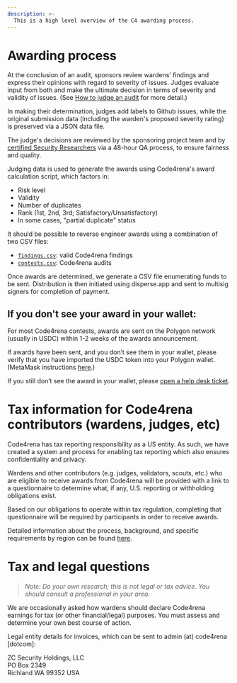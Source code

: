 ```yaml
---
description: >-
  This is a high level overview of the C4 awarding process. 
---
```


# Awarding process

At the conclusion of an audit, sponsors review wardens’ findings and express their opinions with regard to severity of issues. Judges evaluate input from both and make the ultimate decision in terms of severity and validity of issues. (See [How to judge an audit](https://docs.code4rena.com/roles/judges/how-to-judge-a-contest.md) for more detail.)

In making their determination, judges add labels to Github issues, while the original submission data (including the warden's proposed severity rating) is preserved via a JSON data file. 

The judge's decisions are reviewed by the sponsoring project team and by [certified Security Researchers](https://docs.code4rena.com/roles/certified-contributors/sr-backstage-wardens) via a 48-hour QA process, to ensure fairness and quality. 

Judging data is used to generate the awards using Code4rena's award calculation script, which factors in:

- Risk level
- Validity
- Number of duplicates
- Rank (1st, 2nd, 3rd; Satisfactory/Unsatisfactory)
- In some cases, "partial duplicate" status

 It should be possible to reverse engineer awards using a combination of two CSV files:
 
 - [`findings.csv`](https://code4rena.com/community-resources/findings.csv): valid Code4rena findings
 - [`contests.csv`](https://code4rena.com/community-resources/contests.csv): Code4rena audits 

Once awards are determined, we generate a CSV file enumerating funds to be sent. Distribution is then initiated using disperse.app and sent to multisig signers for completion of payment.

## If you don't see your award in your wallet:

For most Code4rena contests, awards are sent on the Polygon network (usually in USDC) within 1-2 weeks of the awards announcement.

If awards have been sent, and you don’t see them in your wallet, please verify that you have imported the USDC token into your Polygon wallet. (MetaMask instructions [here](https://support.metamask.io/hc/en-us/articles/360015489031-How-to-display-tokens-in-MetaMask).)

If you still don’t see the award in your wallet, please [open a help desk ticket](https://code4rena.com/help).

# Tax information for Code4rena contributors (wardens, judges, etc)

Code4rena has tax reporting responsibility as a US entity. As such, we have created a system and process for enabling tax reporting which also ensures confidentiality and privacy.

Wardens and other contributors (e.g. judges, validators, scouts, etc.) who are eligible to receive awards from Code4rena will be provided with a link to a questionnaire to determine what, if any, U.S. reporting or withholding obligations exist.

Based on our obligations to operate within tax regulation, completing that questionnaire will be required by participants in order to receive awards.

Detailed information about the process, background, and specific requirements by region can be found [here](https://github.com/code-423n4/org/discussions/146).

# Tax and legal questions

> *Note: Do your own research; this is not legal or tax advice. You should consult a professional in your area.*

We are occasionally asked how wardens should declare Code4rena earnings for tax (or other financial/legal) purposes. You must assess and determine your own best course of action.

Legal entity details for invoices, which can be sent to admin (at) code4rena [dotcom]:

ZC Security Holdings, LLC  
PO Box 2349  
Richland WA 99352 USA
